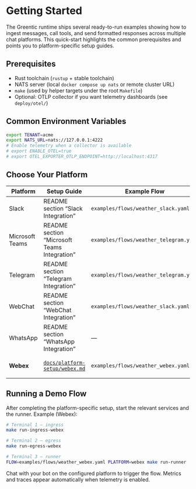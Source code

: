 # Getting Started

The Greentic runtime ships several ready-to-run examples showing how to ingest messages, call tools, and send formatted responses across multiple chat platforms. This quick-start highlights the common prerequisites and points you to platform-specific setup guides.

## Prerequisites

- Rust toolchain (`rustup` + stable toolchain)
- NATS server (local `docker compose up nats` or remote cluster URL)
- `make` (used by helper targets under the root `Makefile`)
- Optional: OTLP collector if you want telemetry dashboards (see `deploy/otel/`)

## Common Environment Variables

```bash
export TENANT=acme
export NATS_URL=nats://127.0.0.1:4222
# Enable telemetry when a collector is available
# export ENABLE_OTEL=true
# export OTEL_EXPORTER_OTLP_ENDPOINT=http://localhost:4317
```

## Choose Your Platform

| Platform | Setup Guide | Example Flow | Notes |
| --- | --- | --- | --- |
| Slack | README section “Slack Integration” | `examples/flows/weather_slack.yaml` | Requires Slack Bot token + signing secret |
| Microsoft Teams | README section “Microsoft Teams Integration” | `examples/flows/weather_telegram.yaml` | Uses Graph subscriptions + adaptive cards |
| Telegram | README section “Telegram Integration” | `examples/flows/weather_telegram.yaml` | Works with BotFather bots |
| WebChat | README section “WebChat Integration” | `examples/flows/weather_slack.yaml` | Minimal HTTP+SSE demo |
| WhatsApp | README section “WhatsApp Integration” | — | Requires Meta Business setup |
| **Webex** | [`docs/platform-setup/webex.md`](platform-setup/webex.md) | `examples/flows/weather_webex.yaml` | New Webex ingress/egress pipeline |

## Running a Demo Flow

After completing the platform-specific setup, start the relevant services and the runner. Example (Webex):

```bash
# Terminal 1 – ingress
make run-ingress-webex

# Terminal 2 – egress
make run-egress-webex

# Terminal 3 – runner
FLOW=examples/flows/weather_webex.yaml PLATFORM=webex make run-runner
```

Chat with your bot on the configured platform to trigger the flow. Metrics and traces appear automatically when telemetry is enabled.
